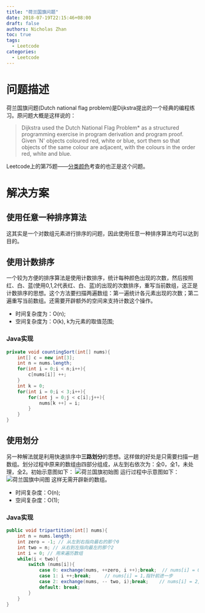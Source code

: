 ```yaml
---
title: "荷兰国旗问题"
date: 2018-07-19T22:15:46+08:00
draft: false
authors: Nicholas Zhan
toc: true
tags:
  - Leetcode
categories:
  - Leetcode
---
```


# 问题描述

荷兰国旗问题(Dutch national flag problem)是Dijkstra提出的一个经典的编程练习。原问题大概是这样说的：

> Dijkstra used the Dutch National Flag Problem* as a structured programming exercise in program derivation and program proof. Given `N' objects coloured red, white or blue, sort them so that objects of the same colour are adjacent, with the colours in the order red, white and blue.

Leetcode上的第75题——[分类颜色](https://leetcode-cn.com/problems/sort-colors/description/)考查的也正是这个问题。

# 解决方案

## 使用任意一种排序算法

这其实是一个对数组元素进行排序的问题，因此使用任意一种排序算法均可以达到目的。

## 使用计数排序

一个较为方便的排序算法是使用计数排序，统计每种颜色出现的次数，然后按照红、白、蓝(使用0,1,2代表红、白、蓝)的出现的次数排序，重写当前数组，这正是计数排序的思想。这个方法要扫描两遍数组：第一遍统计各元素出现的次数；第二遍重写当前数组。还需要开辟额外的空间来支持计数这个操作。

* 时间复杂度为：O(n);
* 空间复杂度为：O(k), k为元素的取值范围;

### Java实现

```java
private void countingSort(int[] nums){
    int[] c = new int[3];
    int n = nums.length;
    for(int i = 0;i < n;i++){
        c[nums[i]] ++;
    }
    int k = 0;
    for(int i = 0;i < 3;i++){
        for(int j = 0;j < c[i];j++){
            nums[k ++] = i;
        }
    }
}
```

## 使用划分

另一种解法就是利用快速排序中**三路划分**的思想。这样做的好处是只需要扫描一趟数组。划分过程中原来的数组由四部分组成，从左到右依次为：全0，全1，未处理，全2。初始示意图如下：
![荷兰国旗初始图](/images/leetcode/荷兰国旗初始图.png)
运行过程中示意图如下：
![荷兰国旗中间图](/images/leetcode/荷兰国旗中间图.png)
这样无需开辟新的数组。

* 时间复杂度：O(n);
* 空间复杂度：O(1);

### Java实现

```java
public void tripartition(int[] nums){
    int n = nums.length;
    int zero = -1; // 从左到右指向最右的那个0
    int two = n; // 从右到左指向最左的那个2
    int i = 0; // 用来遍历数组
    while(i < two){
        switch (nums[i]){
            case 0: exchange(nums, ++zero, i ++);break;  // nums[i] = 0,将它与最右侧的那个1交换
            case 1: i ++;break;     // nums[i] = 1,指针前进一步
            case 2: exchange(nums, -- two, i);break;    // nums[i] = 2,将它与最左侧的那个2的前一个元素交换
            default: break;
        }
    }
}
```
